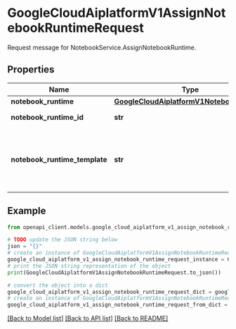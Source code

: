 # GoogleCloudAiplatformV1AssignNotebookRuntimeRequest

Request message for NotebookService.AssignNotebookRuntime.

## Properties

Name | Type | Description | Notes
------------ | ------------- | ------------- | -------------
**notebook_runtime** | [**GoogleCloudAiplatformV1NotebookRuntime**](GoogleCloudAiplatformV1NotebookRuntime.md) |  | [optional] 
**notebook_runtime_id** | **str** | Optional. User specified ID for the notebook runtime. | [optional] 
**notebook_runtime_template** | **str** | Required. The resource name of the NotebookRuntimeTemplate based on which a NotebookRuntime will be assigned (reuse or create a new one). | [optional] 

## Example

```python
from openapi_client.models.google_cloud_aiplatform_v1_assign_notebook_runtime_request import GoogleCloudAiplatformV1AssignNotebookRuntimeRequest

# TODO update the JSON string below
json = "{}"
# create an instance of GoogleCloudAiplatformV1AssignNotebookRuntimeRequest from a JSON string
google_cloud_aiplatform_v1_assign_notebook_runtime_request_instance = GoogleCloudAiplatformV1AssignNotebookRuntimeRequest.from_json(json)
# print the JSON string representation of the object
print(GoogleCloudAiplatformV1AssignNotebookRuntimeRequest.to_json())

# convert the object into a dict
google_cloud_aiplatform_v1_assign_notebook_runtime_request_dict = google_cloud_aiplatform_v1_assign_notebook_runtime_request_instance.to_dict()
# create an instance of GoogleCloudAiplatformV1AssignNotebookRuntimeRequest from a dict
google_cloud_aiplatform_v1_assign_notebook_runtime_request_from_dict = GoogleCloudAiplatformV1AssignNotebookRuntimeRequest.from_dict(google_cloud_aiplatform_v1_assign_notebook_runtime_request_dict)
```
[[Back to Model list]](../README.md#documentation-for-models) [[Back to API list]](../README.md#documentation-for-api-endpoints) [[Back to README]](../README.md)



